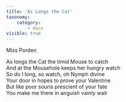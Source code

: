 ```yaml
---
title: 'As Longs the Cat'
taxonomy:
    category:
        - docs
visible: true
---
```


<div class="author">Miss Porden</div>

As longs the Cat the timid Mouse to catch  
And at the Mousehole keeps her hungry watch  
So do I long, so watch, oh Nymph divine  
Your door in hopes to prove your Valentine  
But like poor souris prescient of your fate  
You make me there in anguish vainly wait  